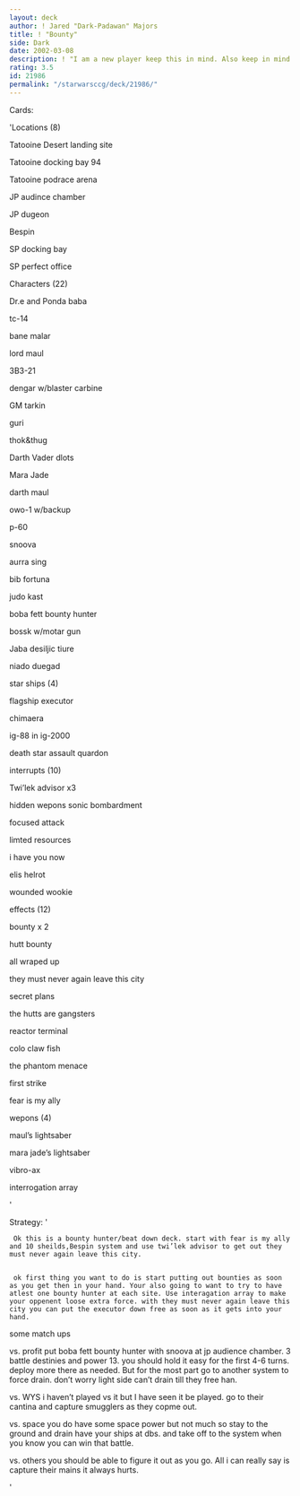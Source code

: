 ```yaml
---
layout: deck
author: ! Jared "Dark-Padawan" Majors
title: ! "Bounty"
side: Dark
date: 2002-03-08
description: ! "I am a new player keep this in mind. Also keep in mind this is my old deck that I won’t be playing with anymore. It’s a bounty hunter deck mostly."
rating: 3.5
id: 21986
permalink: "/starwarsccg/deck/21986/"
---
```

Cards: 

'Locations (8)

Tatooine Desert landing site

Tatooine docking bay 94

Tatooine podrace arena

JP audince chamber

JP dugeon 

Bespin 

SP docking bay 

SP perfect office


Characters (22)

Dr.e and Ponda baba

tc-14

bane malar

lord maul 

3B3-21

dengar w/blaster carbine

GM tarkin 

guri

thok&thug 

Darth Vader dlots

Mara Jade 

darth maul

owo-1 w/backup

p-60 

snoova

aurra sing

bib fortuna

judo kast

boba fett bounty hunter

bossk w/motar gun 

Jaba desiljic tiure

niado duegad


star ships (4)

flagship executor 

chimaera

ig-88 in ig-2000

death star assault quardon 


interrupts (10)

Twi’lek advisor x3

hidden wepons sonic bombardment

focused attack 

limted resources 

i have you now

elis helrot

wounded wookie


effects (12)

bounty x 2

hutt bounty 

all wraped up 

they must never again leave this city 

secret plans

the hutts are gangsters

reactor terminal 

colo claw fish 

the phantom menace

first strike 

fear is my ally


wepons (4) 

maul’s lightsaber

mara jade’s lightsaber

vibro-ax

interrogation array




'

Strategy: '

     Ok this is a bounty hunter/beat down deck. start with fear is my ally and 10 sheilds,Bespin system and use twi’lek advisor to get out they must never again leave this city.


     ok first thing you want to do is start putting out bounties as soon as you get then in your hand. Your also going to want to try to have atlest one bounty hunter at each site. Use interagation array to make your oppenent loose extra force. with they must never again leave this city you can put the executor down free as soon as it gets into your hand.


some match ups


vs. profit put boba fett bounty hunter with snoova at jp audience chamber. 3 battle destinies and power 13. you should hold it easy for the first 4-6 turns. deploy more there as needed. But for the most part go to another system to force drain. don’t worry light side can’t drain till they free han.


vs. WYS i haven’t played vs it but I have seen it be played. go to their cantina and capture smugglers as they copme out.


vs. space you do have some space power but not much so stay to the ground and drain have your ships at dbs. and take off to the system when you know you can win that battle.


vs. others you should be able to figure it out as you go. All i can really say is capture their mains it always hurts.

'

